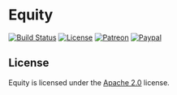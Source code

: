 # Equity

[![Build Status](https://api.travis-ci.com/LXGaming/Equity.svg?branch=master)](https://travis-ci.com/LXGaming/Equity)
[![License](https://lxgaming.github.io/badges/License-Apache%202.0-blue.svg)](https://www.apache.org/licenses/LICENSE-2.0)
[![Patreon](https://lxgaming.github.io/badges/Patreon-donate-yellow.svg)](https://www.patreon.com/lxgaming)
[![Paypal](https://lxgaming.github.io/badges/Paypal-donate-yellow.svg)](https://www.paypal.com/cgi-bin/webscr?cmd=_s-xclick&hosted_button_id=CZUUA6LE7YS44&item_name=Equity+(from+GitHub.com))

## License
Equity is licensed under the [Apache 2.0](https://www.apache.org/licenses/LICENSE-2.0) license.